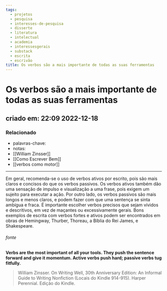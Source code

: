 ```yaml
---
tags:
  - projetos
  - pesquisa
  - interesses-de-pesquisa
  - disserte
  - literatura
  - intelectual
  - academia
  - interessesgerais
  - substack
  - escrita
  - escrivão
title: Os verbos são a mais importante de todas as suas ferramentas
---
```

# Os verbos são a mais importante de todas as suas ferramentas
## criado em: 22:09 2022-12-18

### Relacionado
- palavras-chave: 
- notas: 
- [[William Zinsser]]
- [[Como Escrever Bem]]
- [[verbos como motor]]
---
Em geral, recomenda-se o uso de verbos ativos por escrito, pois são mais claros e concisos do que os verbos passivos. Os verbos ativos também dão uma sensação de impulso e visualização a uma frase, pois exigem um sujeito para executar a ação. Por outro lado, os verbos passivos são mais longos e menos claros, e podem fazer com que uma sentença se sinta ambígua e fraca. É importante escolher verbos precisos que sejam vívidos e descritivos, em vez de maçantes ou excessivamente gerais. Bons exemplos de escrita com verbos fortes e ativos podem ser encontrados em obras de Hemingway, Thurber, Thoreau, a Bíblia do Rei James, e Shakespeare.

###### fonte
**Verbs are the most important of all your tools. They push the sentence forward and give it momentum. Active verbs push hard; passive verbs tug fitfully.**

>William Zinsser. On Writing Well, 30th Anniversary Edition: An Informal Guide to Writing Nonfiction (Locais do Kindle 914-915). Harper Perennial. Edição do Kindle. 
